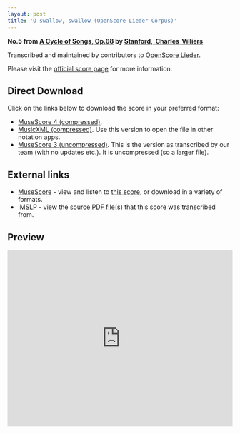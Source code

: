 ```yaml
---
layout: post
title: 'O swallow, swallow (OpenScore Lieder Corpus)'
---
```


__No.5 from [A Cycle of Songs, Op.68](https://fourscoreandmore.org/openscore/lieder/Stanford,_Charles_Villiers/A_Cycle_of_Songs,_Op.68/) by [Stanford,_Charles_Villiers](https://fourscoreandmore.org/openscore/lieder/Stanford,_Charles_Villiers)__

Transcribed and maintained by contributors to [OpenScore Lieder].

Please visit the [official score page] for more information.

[official score page]: https://musescore.com/openscore-lieder-corpus/scores/6789668
[OpenScore Lieder]: https://musescore.com/openscore-lieder-corpus

## Direct Download

Click on the links below to download the score in your preferred format:
- [MuseScore 4 (compressed)](https://github.com/openscore/lieder/blob/main/scores/Stanford,_Charles_Villiers/A_Cycle_of_Songs,_Op.68/5_O_swallow,_swallow/lc6789668.mscz?raw=true).
- [MusicXML (compressed)](https://github.com/openscore/lieder/blob/main/scores/Stanford,_Charles_Villiers/A_Cycle_of_Songs,_Op.68/5_O_swallow,_swallow/lc6789668.mxl?raw=true). Use this version to open the file in other notation apps.
- [MuseScore 3 (uncompressed)](https://github.com/openscore/lieder/blob/main/scores/Stanford,_Charles_Villiers/A_Cycle_of_Songs,_Op.68/5_O_swallow,_swallow/lc6789668.mscx?raw=true). This is the version as transcribed by our team (with no updates etc.). It is uncompressed (so a larger file).

## External links

- [MuseScore] - view and listen to [this score][MuseScore], or download in a variety of formats.
- [IMSLP] - view the [source PDF file(s)][IMSLP] that this score was transcribed from.

[MuseScore]: https://musescore.com/score/6789668
[IMSLP]: https://imslp.org/wiki/Special:ReverseLookup/225685

## Preview

<iframe width="100%" height="394" src="https://musescore.com/openscore-lieder-corpus/scores/6789668/embed" frameborder="0" allowfullscreen allow="autoplay; fullscreen"></iframe>
